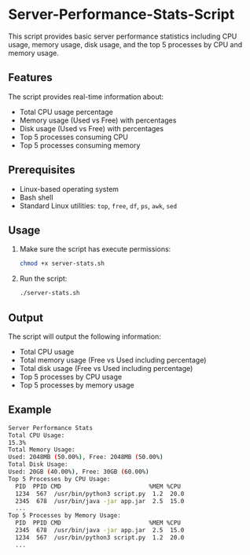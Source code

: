 # Server-Performance-Stats-Script

This script provides basic server performance statistics including CPU usage, memory usage, disk usage, and the top 5 processes by CPU and memory usage.

## Features

The script provides real-time information about:
- Total CPU usage percentage
- Memory usage (Used vs Free) with percentages
- Disk usage (Used vs Free) with percentages
- Top 5 processes consuming CPU
- Top 5 processes consuming memory

## Prerequisites

- Linux-based operating system
- Bash shell
- Standard Linux utilities: `top`, `free`, `df`, `ps`, `awk`, `sed`

## Usage

1. Make sure the script has execute permissions:
    ```bash
    chmod +x server-stats.sh
    ```

2. Run the script:
    ```bash
    ./server-stats.sh
    ```

## Output

The script will output the following information:
- Total CPU usage
- Total memory usage (Free vs Used including percentage)
- Total disk usage (Free vs Used including percentage)
- Top 5 processes by CPU usage
- Top 5 processes by memory usage

## Example

```bash
Server Performance Stats
Total CPU Usage:
15.3%
Total Memory Usage:
Used: 2048MB (50.00%), Free: 2048MB (50.00%)
Total Disk Usage:
Used: 20GB (40.00%), Free: 30GB (60.00%)
Top 5 Processes by CPU Usage:
  PID  PPID CMD                         %MEM %CPU
  1234  567  /usr/bin/python3 script.py  1.2  20.0
  2345  678  /usr/bin/java -jar app.jar  2.5  15.0
  ...
Top 5 Processes by Memory Usage:
  PID  PPID CMD                         %MEM %CPU
  2345  678  /usr/bin/java -jar app.jar  2.5  15.0
  1234  567  /usr/bin/python3 script.py  1.2  20.0
  ...